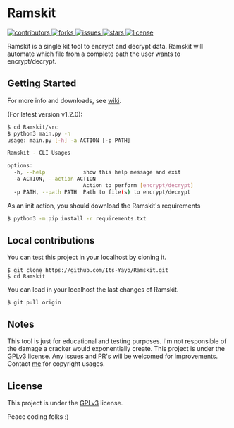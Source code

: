 <h1>Ramskit</h1>

<p>
  <a href="https://github.com/Its-Yayo/Ramskit/graphs/contributors">
    <img src="https://img.shields.io/github/contributors/Its-Yayo/Ramskit" alt="contributors" />
  </a>
  <a href="https://github.com/Its-Yayo/Ramskit/network/members">
    <img src="https://img.shields.io/github/forks/Its-Yayo/Ramskit" alt="forks" />
  </a>
  <a href="https://github.com/Its-Yayo/ramskit/issues">
    <img src="https://img.shields.io/github/issues/Its-Yayo/Ramskit" alt="issues" />
  </a>
    <a href="https://github.com/Its-Yayo/Ramskit/stargazers">
    <img src="https://img.shields.io/github/stars/Its-Yayo/Ramskit" alt="stars" />
  </a>
  <a href="https://github.com/Its-Yayo/Ramskit/blob/main/LICENSE">
    <img src="https://img.shields.io/github/license/Its-Yayo/Ramskit.svg" alt="license" />
  </a>
</p>



Ramskit is a single kit tool to encrypt and decrypt data. Ramskit will automate which file from a complete path the user wants to encrypt/decrypt. 

## Getting Started

For more info and downloads, see [wiki](https://its-yayo.github.io/ramskit). 

(For latest version v1.2.0): 

```bash
$ cd Ramskit/src
$ python3 main.py -h                                                                          
usage: main.py [-h] -a ACTION [-p PATH]

Ramskit - CLI Usages

options:
  -h, --help            show this help message and exit
  -a ACTION, --action ACTION
                        Action to perform [encrypt/decrypt]
  -p PATH, --path PATH  Path to file(s) to encrypt/decrypt
```

As an init action, you should download the Ramskit's requirements

```bash
$ python3 -m pip install -r requirements.txt
```

## Local contributions
You can test this project in your localhost by cloning it. 
```
$ git clone https://github.com/Its-Yayo/Ramskit.git
$ cd Ramskit
```

You can load in your localhost the last changes of Ramskit.
```
$ git pull origin
```

## Notes
This tool is just for educational and testing purposes. I'm not responsible of the damage a cracker would exponentially create. This project is under the [GPLv3](https://www.gnu.org/licenses/gpl-3.0.html) license. Any issues and PR's will be welcomed for improvements. Contact [me](mailto:elyayoveloz@gmail.com) for copyright usages.

## License
This project is under the [GPLv3](https://www.gnu.org/licenses/gpl-3.0.html) license.  


Peace coding folks :)
